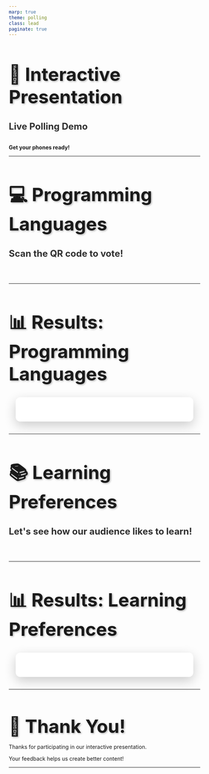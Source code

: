 ```yaml
---
marp: true
theme: polling
class: lead
paginate: true
---
```


<!-- _class: title -->

# 🎉 Interactive Presentation

## Live Polling Demo

**Get your phones ready!**

---

<!-- _class: poll -->
<!-- poll:
question: "What's your favorite programming language?"
options:
  - "JavaScript"
  - "Python"
  - "Java"
  - "C++"
  - "Other"
-->

# 💻 Programming Languages

## Scan the QR code to vote!

<div id="qr-container"></div>

---

<!-- _class: results -->

# 📊 Results: Programming Languages

<div id="results-container">
  <canvas id="results-chart"></canvas>
</div>

---

<!-- _class: poll -->
<!-- poll:
question: "How do you prefer to learn new technologies?"
options:
  - "Online courses"
  - "Documentation"
  - "Video tutorials"
  - "Books"
  - "Hands-on projects"
-->

# 📚 Learning Preferences

## Let's see how our audience likes to learn!

<div id="qr-container"></div>

---

<!-- _class: results -->

# 📊 Results: Learning Preferences

<div id="results-container">
  <canvas id="results-chart"></canvas>
</div>

---

<!-- _class: conclusion -->

# 🙏 Thank You!

Thanks for participating in our interactive presentation.

Your feedback helps us create better content!

---

<style>
:root {
  --primary-color: #007acc;
  --secondary-color: #667eea;
  --success-color: #28a745;
  --background-color: #f8f9fa;
  --text-color: #333;
}

section {
  background: linear-gradient(135deg, var(--secondary-color) 0%, var(--primary-color) 100%);
  color: white;
  font-family: -apple-system, BlinkMacSystemFont, 'Segoe UI', Roboto, sans-serif;
}

section.title {
  text-align: center;
  display: flex;
  flex-direction: column;
  justify-content: center;
  align-items: center;
}

section.poll {
  text-align: center;
}

section.results {
  text-align: center;
}

section.conclusion {
  text-align: center;
  background: linear-gradient(135deg, var(--success-color) 0%, #20c997 100%);
}

h1 {
  font-size: 3rem;
  margin-bottom: 1rem;
  text-shadow: 2px 2px 4px rgba(0,0,0,0.3);
}

h2 {
  font-size: 1.5rem;
  opacity: 0.9;
  margin-bottom: 2rem;
}

#qr-container {
  margin: 2rem 0;
  display: flex;
  justify-content: center;
  align-items: center;
}

#results-container {
  background: white;
  border-radius: 12px;
  padding: 2rem;
  margin: 2rem auto;
  max-width: 80%;
  box-shadow: 0 10px 30px rgba(0,0,0,0.2);
}

#results-chart {
  max-width: 100%;
  height: 400px;
}

.poll-info {
  background: rgba(255,255,255,0.1);
  border-radius: 12px;
  padding: 1.5rem;
  margin: 2rem 0;
  backdrop-filter: blur(10px);
}

footer {
  position: absolute;
  bottom: 20px;
  right: 20px;
  font-size: 0.8rem;
  opacity: 0.7;
}
</style>

<script src="https://cdn.socket.io/4.7.2/socket.io.min.js"></script>
<script src="https://cdn.jsdelivr.net/npm/chart.js"></script>
<script>
// This script will be injected into Marp slides
class SlidoPolling {
  constructor() {
    this.socket = null;
    this.currentPoll = null;
    this.currentChart = null;
    this.init();
  }

  init() {
    // Connect to WebSocket server
    this.socket = io();
    
    this.socket.on('poll-started', (poll) => {
      this.handlePollStarted(poll);
    });
    
    this.socket.on('vote-update', (poll) => {
      this.handleVoteUpdate(poll);
    });
    
    this.socket.on('poll-stopped', (poll) => {
      this.handlePollStopped(poll);
    });
    
    // Initialize slide interactions
    this.initializeSlides();
  }
  
  initializeSlides() {
    // Find slides with polls
    const pollSlides = document.querySelectorAll('section.poll');
    pollSlides.forEach(slide => {
      const pollComment = slide.innerHTML.match(/<!-- poll:([\s\S]*?)-->/);
      if (pollComment) {
        try {
          // Parse YAML-like poll definition
          const pollData = this.parseSimpleYAML(pollComment[1]);
          this.setupPollSlide(slide, pollData);
        } catch (e) {
          console.warn('Failed to parse poll data:', e);
        }
      }
    });
    
    // Find result slides
    const resultSlides = document.querySelectorAll('section.results');
    resultSlides.forEach(slide => {
      this.setupResultSlide(slide);
    });
  }
  
  parseSimpleYAML(yamlString) {
    const lines = yamlString.split('\n').map(line => line.trim()).filter(line => line);
    const result = {};
    let currentKey = null;
    let currentArray = null;
    
    lines.forEach(line => {
      if (line.includes(':') && !line.startsWith('-')) {
        const [key, value] = line.split(':').map(s => s.trim());
        if (value.startsWith('"') && value.endsWith('"')) {
          result[key] = value.slice(1, -1);
        } else if (value) {
          result[key] = value;
        } else {
          currentKey = key;
          currentArray = [];
          result[key] = currentArray;
        }
      } else if (line.startsWith('-') && currentArray) {
        const value = line.substring(1).trim();
        if (value.startsWith('"') && value.endsWith('"')) {
          currentArray.push(value.slice(1, -1));
        } else {
          currentArray.push(value);
        }
      }
    });
    
    return result;
  }
  
  setupPollSlide(slide, pollData) {
    const qrContainer = slide.querySelector('#qr-container');
    if (qrContainer && pollData.question) {
      // Create poll info display
      const pollInfo = document.createElement('div');
      pollInfo.className = 'poll-info';
      pollInfo.innerHTML = `
        <h3>📊 ${pollData.question}</h3>
        <p>Options: ${pollData.options.join(', ')}</p>
        <div id="qr-code-display"></div>
        <p><strong>Visit the URL or scan QR code to vote!</strong></p>
      `;
      qrContainer.appendChild(pollInfo);
    }
  }
  
  setupResultSlide(slide) {
    const resultsContainer = slide.querySelector('#results-container');
    if (resultsContainer) {
      resultsContainer.innerHTML = `
        <div id="no-results" style="color: #666; padding: 2rem;">
          <h3>No poll results available</h3>
          <p>Start a poll from the previous slide to see results here.</p>
        </div>
        <canvas id="results-chart" style="display: none;"></canvas>
      `;
    }
  }
  
  handlePollStarted(poll) {
    this.currentPoll = poll;
    
    // Update QR codes on poll slides
    this.updateQRCodes(poll.id);
    
    // Show poll started indicator
    this.showNotification(`📊 Poll Started: ${poll.question}`, 'success');
  }
  
  handleVoteUpdate(poll) {
    if (this.currentPoll && this.currentPoll.id === poll.id) {
      this.currentPoll = poll;
      this.updateResultCharts();
    }
  }
  
  handlePollStopped(poll) {
    if (this.currentPoll && this.currentPoll.id === poll.id) {
      this.currentPoll = poll;
      this.showNotification(`⏹️ Poll Stopped: ${poll.question}`, 'info');
    }
  }
  
  async updateQRCodes(pollId) {
    try {
      const response = await fetch(`/api/qr/${pollId}`);
      const data = await response.json();
      
      const qrDisplays = document.querySelectorAll('#qr-code-display');
      qrDisplays.forEach(display => {
        display.innerHTML = `
          <img src="${data.qrCode}" style="max-width: 200px; background: white; padding: 10px; border-radius: 8px; margin: 1rem 0;">
          <br>
          <code style="font-size: 0.8rem; background: rgba(0,0,0,0.1); padding: 0.5rem; border-radius: 4px;">
            ${data.voteUrl}
          </code>
        `;
      });
    } catch (error) {
      console.error('Failed to load QR code:', error);
    }
  }
  
  updateResultCharts() {
    if (!this.currentPoll) return;
    
    const resultCharts = document.querySelectorAll('#results-chart');
    resultCharts.forEach(canvas => {
      if (canvas.style.display === 'none') {
        canvas.style.display = 'block';
        const noResults = canvas.parentElement.querySelector('#no-results');
        if (noResults) noResults.style.display = 'none';
      }
      
      const ctx = canvas.getContext('2d');
      
      if (this.currentChart) {
        this.currentChart.destroy();
      }
      
      const labels = this.currentPoll.options.map(opt => opt.text);
      const data = this.currentPoll.options.map(opt => opt.votes);
      
      this.currentChart = new Chart(ctx, {
        type: 'doughnut',
        data: {
          labels: labels,
          datasets: [{
            data: data,
            backgroundColor: [
              '#FF6384',
              '#36A2EB', 
              '#FFCE56',
              '#4BC0C0',
              '#9966FF',
              '#FF9F40'
            ].slice(0, data.length),
            borderWidth: 3,
            borderColor: '#fff'
          }]
        },
        options: {
          responsive: true,
          maintainAspectRatio: false,
          plugins: {
            title: {
              display: true,
              text: `${this.currentPoll.question} (${this.currentPoll.totalVotes} votes)`,
              font: { size: 18, weight: 'bold' },
              color: '#333'
            },
            legend: {
              position: 'bottom',
              labels: {
                font: { size: 14 },
                color: '#333',
                padding: 20
              }
            }
          }
        }
      });
    });
  }
  
  showNotification(message, type = 'info') {
    const notification = document.createElement('div');
    notification.style.cssText = `
      position: fixed;
      top: 20px;
      right: 20px;
      background: ${type === 'success' ? '#28a745' : '#007acc'};
      color: white;
      padding: 1rem 2rem;
      border-radius: 8px;
      font-weight: bold;
      z-index: 10000;
      box-shadow: 0 4px 12px rgba(0,0,0,0.3);
      transform: translateX(100%);
      transition: transform 0.3s ease;
    `;
    notification.textContent = message;
    
    document.body.appendChild(notification);
    
    setTimeout(() => notification.style.transform = 'translateX(0)', 100);
    setTimeout(() => {
      notification.style.transform = 'translateX(100%)';
      setTimeout(() => notification.remove(), 300);
    }, 3000);
  }
}

// Initialize when DOM is loaded
if (document.readyState === 'loading') {
  document.addEventListener('DOMContentLoaded', () => {
    new SlidoPolling();
  });
} else {
  new SlidoPolling();
}
</script>